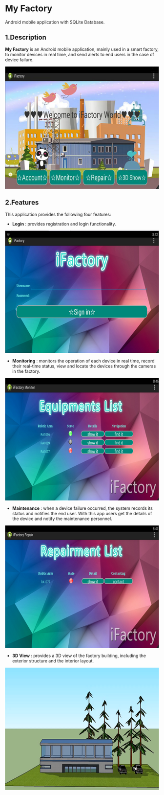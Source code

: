 
# My Factory
Android mobile application with SQLite Database.

<a name="desc"></a>
## 1.Description
**My Factory** is an Android mobile application, mainly used in a smart factory, to monitor devices in real time, and send alerts to end users in the case of device failure.  

<div align=center><img width="600" height="400" src="https://github.com/zhilin963/MyFactory/blob/main/IMG/iFactory.png" />  </div>    

<a name="feat"></a>
## 2.Features
This application provides the following four features:  
* **Login**
: provides registration and login functionality.  
 
<div align=center><img width="600" height="400" src="https://github.com/zhilin963/MyFactory/blob/main/IMG/login.png" />  </div>     

* **Monitoring**
: monitors the operation of each device in real time, record their real-time status, view and locate the devices through the cameras in the factory.  

<div align=center><img width="600" height="400" src="https://github.com/zhilin963/MyFactory/blob/main/IMG/monitor.png" />  </div>    

* **Maintenance**
: when a device failure occurred, the system records its status and notifies the end user. With this app users get the details of the device and notify the maintenance personnel.  

<div align=center><img width="600" height="400" src="https://github.com/zhilin963/MyFactory/blob/main/IMG/repair.png" />  </div>    

* **3D View**
: provides a 3D view of the factory building, including the exterior structure and the interior layout.  

<div align=center><img width="600" height="400" src="https://github.com/zhilin963/MyFactory/blob/main/IMG/3d.png" />  </div>   

